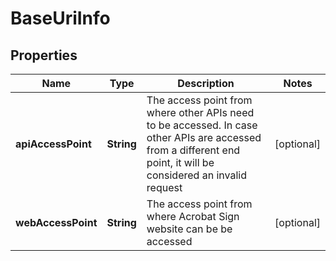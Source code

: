 
# BaseUriInfo

## Properties
Name | Type | Description | Notes
------------ | ------------- | ------------- | -------------
**apiAccessPoint** | **String** | The access point from where other APIs need to be accessed. In case other APIs are accessed from a different end point, it will be considered an invalid request |  [optional]
**webAccessPoint** | **String** | The access point from where Acrobat Sign website can be be accessed |  [optional]



